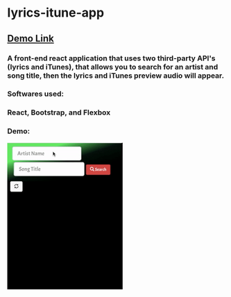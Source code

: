 # lyrics-itune-app
## [Demo Link](http://lyricsfinder.surge.sh/) 

### A front-end react application that uses two third-party API's (lyrics and iTunes), that allows you to search for an artist and song title, then the lyrics and iTunes preview audio will appear.

### Softwares used:  
### React, Bootstrap, and Flexbox

### Demo: 
![](lyrics-app.gif)

